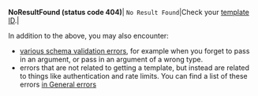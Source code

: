 **NoResultFound (status code 404)**|
`No Result Found`|Check your [template ID](#get-a-template-by-id-arguments-template-id-required).|

In addition to the above, you may also encounter:

* [various schema validation errors](#schema-validation-errors), for example when you forget to pass in an argument, or pass in an argument of a wrong type.
* errors that are not related to getting a template, but instead are related to things like authentication and rate limits. You can find a list of these errors [in General errors](#general-errors)